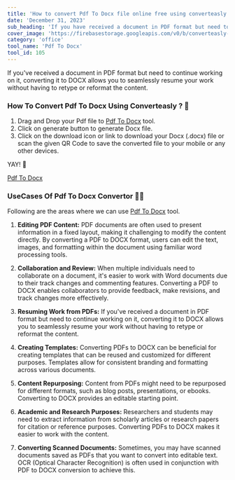 ```yaml
---
title: 'How to convert Pdf To Docx file online free using converteasly ?'
date: 'December 31, 2023'
sub_heading: 'If you have received a document in PDF format but need to continue working on it converting it to DOCX allows you to seamlessly resume'
cover_image: 'https://firebasestorage.googleapis.com/v0/b/converteasly-a81f8.appspot.com/o/images%2Fc99e99s69-pdf-to-docx.jpg?alt=media&token=0c15a7ce-3f98-4bd5-8af5-d15655be5493'
category: 'office'
tool_name: 'Pdf To Docx'
tool_id: 105
---
```


If you've received a document in PDF format but need to continue working on it, converting it to DOCX allows you to seamlessly resume your work without having to retype or reformat the content.

### How To Convert Pdf To Docx Using Converteasly ? 📄

1. Drag and Drop your Pdf file to [Pdf To Docx](https://www.converteasly.com/uploads/pdf-to-docx/105) tool.
2. Click on generate button to generate Docx file.
3. Click on the download icon or link to download your Docx (.docx) file or scan the given QR Code to save the converted file to your mobile or any other devices.

YAY! 🥳 

<a class="btn" href='https://www.converteasly.com/uploads/pdf-to-docx/105'>Pdf To Docx</a>

### UseCases Of Pdf To Docx Convertor 🙇‍♀️

Following are the areas where we can use [Pdf To Docx](https://www.converteasly.com/uploads/pdf-to-docx/105) tool.

1. **Editing PDF Content:** PDF documents are often used to present information in a fixed layout, making it challenging to modify the content directly. By converting a PDF to DOCX format, users can edit the text, images, and formatting within the document using familiar word processing tools.

2. **Collaboration and Review:** When multiple individuals need to collaborate on a document, it's easier to work with Word documents due to their track changes and commenting features. Converting a PDF to DOCX enables collaborators to provide feedback, make revisions, and track changes more effectively.

3. **Resuming Work from PDFs:** If you've received a document in PDF format but need to continue working on it, converting it to DOCX allows you to seamlessly resume your work without having to retype or reformat the content.

4. **Creating Templates:** Converting PDFs to DOCX can be beneficial for creating templates that can be reused and customized for different purposes. Templates allow for consistent branding and formatting across various documents.

5. **Content Repurposing:** Content from PDFs might need to be repurposed for different formats, such as blog posts, presentations, or ebooks. Converting to DOCX provides an editable starting point.

6. **Academic and Research Purposes:** Researchers and students may need to extract information from scholarly articles or research papers for citation or reference purposes. Converting PDFs to DOCX makes it easier to work with the content.

7. **Converting Scanned Documents:** Sometimes, you may have scanned documents saved as PDFs that you want to convert into editable text. OCR (Optical Character Recognition) is often used in conjunction with PDF to DOCX conversion to achieve this.
